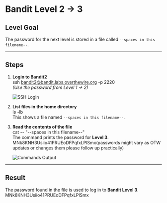 # Bandit Level 2 → 3

## Level Goal
The password for the next level is stored in a file called `--spaces in this filename--`.

---

## Steps

1. **Login to Bandit2**  
   ssh bandit2@bandit.labs.overthewire.org -p 2220  
   *(Use the password from Level 1 → 2)*  

   ![SSH Login](sshlogin.png)

2. **List files in the home directory**  
   ls -lb  
   This shows a file named `--spaces in this filename--`.

3. **Read the contents of the file**  
   cat -- "--spaces in this filename--"  
   The command prints the password for **Level 3**.  
MNk8KNH3Usiio41PRUEoDFPqfxLPlSmx(passwords might vary as OTW updates or changes them please follow up practically)

   ![Commands Output](command.png)

---

## Result
The password found in the file is used to log in to **Bandit Level 3**.
MNk8KNH3Usiio41PRUEoDFPqfxLPlSmx
